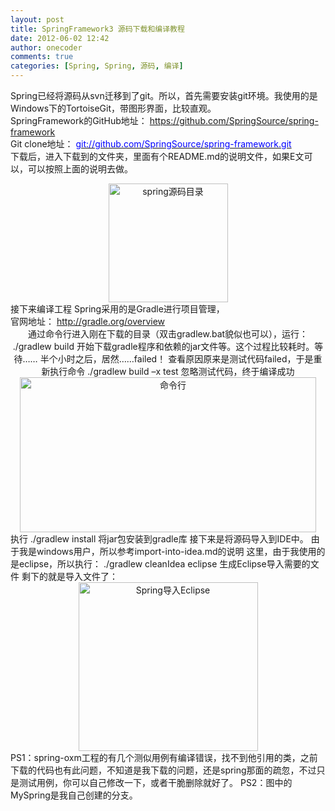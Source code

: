 ```yaml
---
layout: post
title: SpringFramework3 源码下载和编译教程
date: 2012-06-02 12:42
author: onecoder
comments: true
categories: [Spring, Spring, 源码, 编译]
---
```

Spring已经将源码从svn迁移到了git。所以，首先需要安装git环境。我使用的是Windows下的TortoiseGit，带图形界面，比较直观。<br />
SpringFramework的GitHub地址： <span style="color: #0000ff;"><a href="https://github.com/SpringSource/spring-framework" target="\&quot;_blank\&quot;"><span style="color: #0000ff;">https://github.com/SpringSource/spring-framework</span></a></span><br />
Git clone地址： <span style="color: #0000ff;"><a href="git://github.com/SpringSource/spring-framework.git" target="\&quot;_blank\&quot;" title="git://github.com/SpringSource/spring-framework.git"><span style="color: #0000ff;">git://github.com/SpringSource/spring-framework.git</span></a></span><br />
下载后，进入下载到的文件夹，里面有个README.md的说明文件，如果E文可以，可以按照上面的说明去做。
<div style="text-align: center; ">
	<a href="http://www.coderli.com/wp-content/uploads/2012/06/1.jpeg"><img alt="spring源码目录" class="alignnone size-full wp-image-239" height="190" src="http://www.coderli.com/wp-content/uploads/2012/06/1.jpeg" title="spring" width="191" /></a></div>
接下来编译工程 Spring采用的是Gradle进行项目管理，<br />
官网地址： <a href="http://gradle.org/overview" target="\&quot;_blank\&quot;">http://gradle.org/overview</a>
<div style="text-align: center; ">
	通过命令行进入刚在下载的目录（双击gradlew.bat貌似也可以），运行： ./gradlew build 开始下载gradle程序和依赖的jar文件等。这个过程比较耗时。等待&hellip;&hellip; 半个小时之后，居然&hellip;&hellip;failed！ 查看原因原来是测试代码failed，于是重新执行命令 ./gradlew build &ndash;x test 忽略测试代码，终于编译成功 <a href="http://www.coderli.com/wp-content/uploads/2012/06/2.jpeg"><img alt="命令行" class="alignnone size-full wp-image-240" height="248" src="http://www.coderli.com/wp-content/uploads/2012/06/2.jpeg" title="Spring命令行" width="474" /></a></div>
<div>
	执行 ./gradlew install 将jar包安装到gradle库 接下来是将源码导入到IDE中。 由于我是windows用户，所以参考import-into-idea.md的说明 这里，由于我使用的是eclipse，所以执行： ./gradlew cleanIdea eclipse 生成Eclipse导入需要的文件 剩下的就是导入文件了：</div>
<div style="text-align: center; ">
	<a href="http://www.coderli.com/wp-content/uploads/2012/06/3.jpeg"><img alt="Spring导入Eclipse" class="alignnone size-full wp-image-241" height="270" src="http://www.coderli.com/wp-content/uploads/2012/06/3.jpeg" title="导入Eclipse" width="287" /></a></div>
<div style="text-align: left; ">
	PS1：spring-oxm工程的有几个测似用例有编译错误，找不到他引用的类，之前下载的代码也有此问题，不知道是我下载的问题，还是spring那面的疏忽，不过只是测试用例，你可以自己修改一下，或者干脆删除就好了。 PS2：图中的MySpring是我自己创建的分支。</div>


